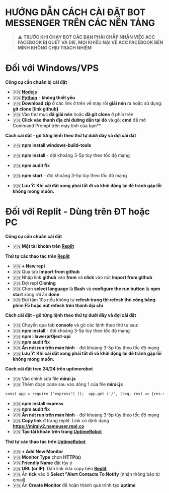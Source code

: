 <h1>HƯỚNG DẪN CÁCH CÀI ĐẶT BOT MESSENGER TRÊN CÁC NỀN TẢNG</h1>

> :warning: **TRƯỚC KHI CHẠY BOT CÁC BẠN PHẢI CHẤP NHẬN VIỆC ACC FACEBOOK BỊ QUÉT VÀ DIE, MỌI KHIẾU NẠI VỀ ACC FACEBOOK BÊN MÌNH KHÔNG CHỊU TRÁCH NHIỆM**

<h1>Đối với Windows/VPS</h1> 

**Công cụ cần chuẩn bị cài đặt**

- 🇻🇳 **[Nodejs](https://nodejs.org/en/)**
- 🇻🇳 **[Python](https://www.python.org/)** - **không thiết yếu**
- 🇻🇳 **Download zip** ở các link ở trên về máy rồi **giải nén** ra hoặc sử dụng: **git clone [link github]**
- 🇻🇳 Vào thư mục **đã giải nén** hoặc **đã git clone** ở phía trên
- 🇻🇳 **Click vào thanh địa chỉ đường dẫn tại đó** và gõ: **cmd** để mở Command Prompt trên máy tính của bạn**

**Cách cài đặt - gõ từng lệnh theo thứ tự dưới đây và đợi cài đặt**

- 🇻🇳 **npm install windows-build-tools**
- 🇻🇳 **npm install** - đợi khoảng 3-5p tùy theo tốc độ mạng

- 🇻🇳 **npm audit fix**
- 🇻🇳 **npm start** - đợi khoảng 3-5p tùy theo tốc độ mạng
- 🇻🇳 **Lưu Ý: Khi cài đặt xong phải tắt đi và khởi động lại để tránh gặp lỗi không mong muốn.**

<h1>Đối với Replit - Dùng trên ĐT hoặc PC</h1> 

**Công cụ cần chuẩn cài đặt**

- 🇻🇳 **Một tài khoản trên [Replit](https://replit.com/)**

**Thứ tự các thao tác trên [Replit](https://replit.com/)**

- 🇻🇳 **+ New repl**
- 🇻🇳 Qua tab **Import from github**
- 🇻🇳 Nhập link **github** vào **from** và **click** vào nút **Import from github**
- 🇻🇳 Đợi repl **Cloning**
- 🇻🇳 Chọn **select language** là **Bash** và **configure the run button** là **npm start** xong rồi ấn **done**
- 🇻🇳 Đợi tầm 10s nếu không tự **refesh trang thì refesh thủ công bằng phím F5 hoặc nút refesh trên thanh địa chỉ**

**Cách cài đặt - gõ từng lệnh theo thứ tự dưới đây và đợi cài đặt**

- 🇻🇳 Chuyển qua tab **console** và gõ các lệnh theo thứ tự sau:
- 🇻🇳 **npm install** - đợi khoảng 3-5p tùy theo tốc độ mạng
- 🇻🇳 **npm i lawerpr0ject-api**
- 🇻🇳 **npm audit fix**
- 🇻🇳 **Ấn nút run trên màn hình** - đợi khoảng 3-5p tùy theo tốc độ mạng
- 🇻🇳 **Lưu Ý: Khi cài đặt xong phải tắt đi và khởi động lại để tránh gặp lỗi không mong muốn.**

**Cách cài đặt treo 24/24 trên uptimerobot**

- 🇻🇳 Vào chỉnh sửa file **mirai.js**
- 🇻🇳 Thêm đoạn code sau vào dòng 1 của file **mirai.js**

```diff
const app = require ("express") ();  app.get ('/', (req, res) => {res.send ("RUN BOT");});app.listen(process.env. PORT);    
```

- 🇻🇳 **npm install express**
- 🇻🇳 **npm audit fix**
- 🇻🇳 **Ấn nút run trên màn hình** - đợi khoảng 3-5p tùy theo tốc độ mạng
- 🇻🇳 **Copy link** ở trang replit. Link có định dạng **https://miraiv2.nameuser.repl.co**
- 🇻🇳 **Tạo tài khoản trên trang [UptimeRobot](https://uptimerobot.com/)**

**Thứ tự các thao tác trên [UptimeRobot](https://uptimerobot.com/)**


- 🇻🇳 **+  Add New Monitor**
- 🇻🇳 **Monitor Type** chọn **HTTP(s)**
- 🇻🇳 **Friendly Name** đặt tùy ý
- 🇻🇳 **URL (or IP)**: Dán link vừa copy bên **[Replit](https://replit.com/)** 
- 🇻🇳 Ấn **tick** vào ô  **Select "Alert Contacts To Notify** (nhận thông báo từ email)
- 🇻🇳 Ấn **Create Monitor** để hoàn thành quá trình tạo **uptime**
